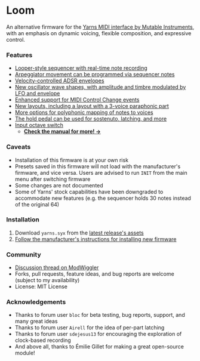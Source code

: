 # Loom
An alternative firmware for the [Yarns MIDI interface by Mutable Instruments](https://mutable-instruments.net/modules/yarns/), with an emphasis on dynamic voicing, flexible composition, and expressive control.

### Features
- [Looper-style sequencer with real-time note recording](yarns/MANUAL.md#loop-sequencer-mode-with-real-time-recording)
- [Arpeggiator movement can be programmed via sequencer notes](yarns/MANUAL.md#sequencer-driven-arpeggiator)
- [Velocity-controlled ADSR envelopes](yarns/MANUAL.md#amplitude-dynamics-envelope-and-tremolo)
- [New oscillator wave shapes, with amplitude and timbre modulated by LFO and envelope](yarns/MANUAL.md#oscillator-controls)
- [Enhanced support for MIDI Control Change events](yarns/MANUAL.md#expanded-support-for-control-change-events)
- [New layouts, including a layout with a 3-voice paraphonic part](yarns/MANUAL.md#layouts)
- [More options for polyphonic mapping of notes to voices](yarns/MANUAL.md#polyphonic-voice-allocation-note-priority-and-voicing)
- [The hold pedal can be used for sostenuto, latching, and more](yarns/MANUAL.md#hold-pedal)
- [Input octave switch](yarns/MANUAL.md#event-routing-filtering-and-transformation)
  - **[Check the manual for more! →](yarns/MANUAL.md)**

### Caveats
- Installation of this firmware is at your own risk
- Presets saved in this firmware will not load with the manufacturer's firmware, and vice versa.  Users are advised to run `INIT` from the main menu after switching firmware
- Some changes are not documented
- Some of Yarns' stock capabilities have been downgraded to accommodate new features (e.g. the sequencer holds 30 notes instead of the original 64)

### Installation
1. Download `yarns.syx` from the [latest release's assets](https://github.com/rcrogers/yarns-loom/releases/latest)
2. [Follow the manufacturer's instructions for installing new firmware](https://pichenettes.github.io/mutable-instruments-documentation/modules/yarns/manual/#firmware)

### Community
- [Discussion thread on ModWiggler](https://www.modwiggler.com/forum/viewtopic.php?t=255378)
- Forks, pull requests, feature ideas, and bug reports are welcome (subject to my availability)
- License: MIT License

### Acknowledgements
- Thanks to forum user `bloc` for beta testing, bug reports, support, and many great ideas
- Thanks to forum user `Airell` for the idea of per-part latching
- Thanks to forum user `sdejesus13` for encouraging the exploration of clock-based recording
- And above all, thanks to Émilie Gillet for making a great open-source module!
